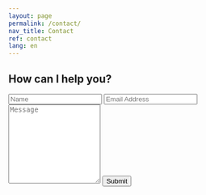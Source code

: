 ```yaml
---
layout: page
permalink: /contact/
nav_title: Contact
ref: contact
lang: en
---
```


<h2>How can I help you?</h2>

<!--- https://gist.github.com/sharu725/b8bc09d8a6bb57c637df0b5ae958c155 --->

<form class="wj-contact" action="https://formspree.io/{{site.email}}" method="POST">
	<input type="text" name="name" placeholder="Name">
    <input type="text" name="email" placeholder="Email Address">
    <textarea type="text" name="content" rows="10" placeholder="Message"></textarea>
    <input type="hidden" name="_next" value="//{{ site.url | remove: "https://"}}/thanks/">
    <input type="hidden" name="_subject" value="New Contact Form Submission">
	<input type="hidden" name="_language" value="en" />
    <input type="text" name="_gotcha" style="display:none">
    <input type="submit" value="Submit">
</form>